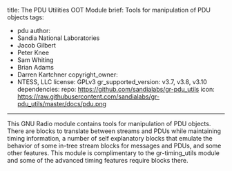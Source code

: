 title: The PDU Utilities OOT Module
brief: Tools for manipulation of PDU objects
tags:
  - pdu
author:
  - Sandia National Laboratories
  - Jacob Gilbert
  - Peter Knee
  - Sam Whiting
  - Brian Adams
  - Darren Kartchner
copyright_owner:
  - NTESS, LLC
license: GPLv3
gr_supported_version: v3.7, v3.8, v3.10
dependencies:
repo: https://github.com/sandialabs/gr-pdu_utils
icon: https://raw.githubusercontent.com/sandialabs/gr-pdu_utils/master/docs/pdu.png
---
This GNU Radio module contains tools for manipulation of PDU objects. There are blocks to translate between streams and PDUs while maintaining timing information, a number of self explanatory blocks that emulate the behavior of some in-tree stream blocks for messages and PDUs, and some other features. This module is complimentary to the gr-timing_utils module and some of the advanced timing features require blocks there.
